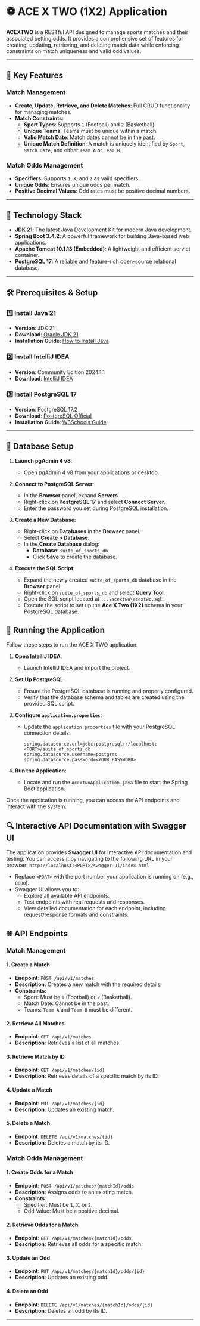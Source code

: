 # ⚽ ACE X TWO (1X2) Application 

**ACEXTWO** is a RESTful API designed to manage sports matches and their associated betting odds. It provides a comprehensive set of features for creating, updating, retrieving, and deleting match data while enforcing constraints on match uniqueness and valid odd values.

---

## 🚀 Key Features

### Match Management
- **Create, Update, Retrieve, and Delete Matches**: Full CRUD functionality for managing matches.
- **Match Constraints**:
  - **Sport Types**: Supports `1` (Football) and `2` (Basketball).
  - **Unique Teams**: Teams must be unique within a match.
  - **Valid Match Date**: Match dates cannot be in the past.
  - **Unique Match Definition**: A match is uniquely identified by `Sport`, `Match Date`, and either `Team A` or `Team B`.

### Match Odds Management
- **Specifiers**: Supports `1`, `X`, and `2` as valid specifiers.
- **Unique Odds**: Ensures unique odds per match.
- **Positive Decimal Values**: Odd rates must be positive decimal numbers.

---

## 📌 Technology Stack

- **JDK 21**: The latest Java Development Kit for modern Java development.
- **Spring Boot 3.4.2**: A powerful framework for building Java-based web applications.
- **Apache Tomcat 10.1.13 (Embedded)**: A lightweight and efficient servlet container.
- **PostgreSQL 17**: A reliable and feature-rich open-source relational database.

---

## 🛠️ Prerequisites & Setup

### 1️⃣ Install Java 21
- **Version**: JDK 21
- **Download**: [Oracle JDK 21](https://www.oracle.com/java/technologies/javase/jdk21-archive-downloads.html)
- **Installation Guide**: [How to Install Java](https://www3.ntu.edu.sg/home/ehchua/programming/howto/JDK_HowTo.html)

### 2️⃣ Install IntelliJ IDEA
- **Version**: Community Edition 2024.1.1
- **Download**: [IntelliJ IDEA](https://www.jetbrains.com/idea/download/other.html)

### 3️⃣ Install PostgreSQL 17
- **Version**: PostgreSQL 17.2
- **Download**: [PostgreSQL Official](https://www.enterprisedb.com/downloads/postgres-postgresql-downloads)
- **Installation Guide**: [W3Schools Guide](https://www.w3schools.com/postgresql/postgresql_install.php)

---

## 📂 Database Setup

1. **Launch pgAdmin 4 v8**:
   - Open pgAdmin 4 v8 from your applications or desktop.

2. **Connect to PostgreSQL Server**:
   - In the **Browser** panel, expand **Servers**.
   - Right-click on **PostgreSQL 17** and select **Connect Server**.
   - Enter the password you set during PostgreSQL installation.

3. **Create a New Database**:
   - Right-click on **Databases** in the **Browser** panel.
   - Select **Create > Database**.
   - In the **Create Database** dialog:
     - **Database**: `suite_of_sports_db`
     - Click **Save** to create the database.

4. **Execute the SQL Script**:
   - Expand the newly created `suite_of_sports_db` database in the **Browser** panel.
   - Right-click on `suite_of_sports_db` and select **Query Tool**.
   - Open the SQL script located at `...\acextwo\acextwo.sql`.
   - Execute the script to set up the **Ace X Two (1X2)** schema in your PostgreSQL database.

## 🏃 Running the Application

Follow these steps to run the ACE X TWO application:

1. **Open IntelliJ IDEA**:
   - Launch IntelliJ IDEA and import the project.

2. **Set Up PostgreSQL**:
   - Ensure the PostgreSQL database is running and properly configured.
   - Verify that the database schema and tables are created using the provided SQL script.

3. **Configure `application.properties`**:
   - Update the `application.properties` file with your PostgreSQL connection details:
     ```properties
     spring.datasource.url=jdbc:postgresql://localhost:<PORT>/suite_of_sports_db
     spring.datasource.username=postgres
     spring.datasource.password=<YOUR_PASSWORD>
     ```

4. **Run the Application**:
   - Locate and run the `AcextwoApplication.java` file to start the Spring Boot application.

Once the application is running, you can access the API endpoints and interact with the system.

## 🔍 Interactive API Documentation with Swagger UI

The application provides **Swagger UI** for interactive API documentation and testing. You can access it by navigating to the following URL in your browser: `http://localhost:<PORT>/swagger-ui/index.html`
- Replace `<PORT>` with the port number your application is running on (e.g., `8080`).
- Swagger UI allows you to:
  - Explore all available API endpoints.
  - Test endpoints with real requests and responses.
  - View detailed documentation for each endpoint, including request/response formats and constraints.
    
## 🌐 API Endpoints

### Match Management

#### 1. Create a Match
- **Endpoint**: `POST /api/v1/matches`
- **Description**: Creates a new match with the required details.
- **Constraints**:
  - Sport: Must be `1` (Football) or `2` (Basketball).
  - Match Date: Cannot be in the past.
  - Teams: `Team A` and `Team B` must be different.

#### 2. Retrieve All Matches
- **Endpoint**: `GET /api/v1/matches`
- **Description**: Retrieves a list of all matches.

#### 3. Retrieve Match by ID
- **Endpoint**: `GET /api/v1/matches/{id}`
- **Description**: Retrieves details of a specific match by its ID.

#### 4. Update a Match
- **Endpoint**: `PUT /api/v1/matches/{id}`
- **Description**: Updates an existing match.

#### 5. Delete a Match
- **Endpoint**: `DELETE /api/v1/matches/{id}`
- **Description**: Deletes a match by its ID.

### Match Odds Management

#### 1. Create Odds for a Match
- **Endpoint**: `POST /api/v1/matches/{matchId}/odds`
- **Description**: Assigns odds to an existing match.
- **Constraints**:
  - Specifier: Must be `1`, `X`, or `2`.
  - Odd Value: Must be a positive decimal.

#### 2. Retrieve Odds for a Match
- **Endpoint**: `GET /api/v1/matches/{matchId}/odds`
- **Description**: Retrieves all odds for a specific match.

#### 3. Update an Odd
- **Endpoint**: `PUT /api/v1/matches/{matchId}/odds/{id}`
- **Description**: Updates an existing odd.

#### 4. Delete an Odd
- **Endpoint**: `DELETE /api/v1/matches/{matchId}/odds/{id}`
- **Description**: Deletes an odd by its ID.

---
